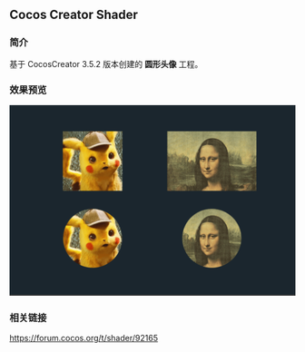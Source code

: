 ## Cocos Creator Shader

### 简介
基于 CocosCreator 3.5.2 版本创建的 **圆形头像** 工程。

### 效果预览
![image](../../../image/202202/2022022401.png)

### 相关链接
https://forum.cocos.org/t/shader/92165